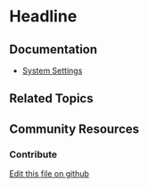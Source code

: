 # Headline

## Documentation

* [System Settings](https://portal.liferay.dev/docs/7-2/user/-/knowledge_base/u/system-settings)

## Related Topics


## Community Resources


### Contribute

[Edit this file on github](https://github.com/olafk/controlpanel-documentation-docs/blob/master/md/72en/com_liferay_configuration_admin_web_portlet_SystemSettingsPortlet/com.liferay.oauth2.provider.scope.internal.configuration.ScopeLocatorConfiguration.md)
